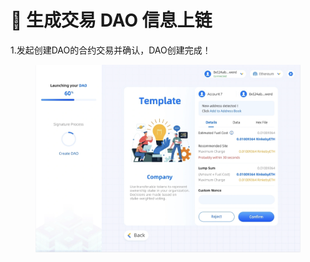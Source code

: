 # 👏 生成交易 DAO 信息上链

1.发起创建DAO的合约交易并确认，DAO创建完成！

<figure><img src="../../.gitbook/assets/image (2).png" alt=""><figcaption></figcaption></figure>

